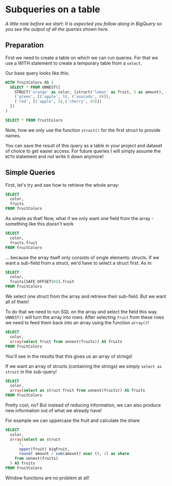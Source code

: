 # Subqueries on a table
*A little note before we start: It is expected you follow along in BigQuery so you see the output of all the queries shown here.* 

## Preparation
First we need to create a table on which we can run queries. For that we use a WITH statement to create a temporary table from a `select`.

Our base query looks like this:
```sql
WITH fruitColors AS (
  SELECT * FROM UNNEST([
    STRUCT('orange' as color, [struct('lemon' as fruit, 3 as amount), ('papaya', 4)] as fruits),
    ('green', [('apple', 5), ('avocado', 8)]),
    ('red', [('apple', 5),('cherry', 43)])
  ])
)

SELECT * FROM fruitColors
```
Note, how we only use the function `struct()` for the first struct to provide names.

You can save the result of this query as a table in your project and dataset of choice to get easier access. For future queries I will simply assume the `WITH` statement and *not* write it down anymore!

## Simple Queries

First, let's try and see how to retrieve the whole array:

```sql
SELECT  
  color,
  fruits
FROM fruitColors
```
As simple as that! Now, what if we only want one field from the array - something like this *doesn't* work

```sql
SELECT  
  color,
  fruits.fruit
FROM fruitColors
```
... because the array itself only consists of single elements: structs. If we want a sub-field from a struct, we'd have to select a struct first. As in: 
```sql
SELECT  
  color,
  fruits[SAFE_OFFSET(0)].fruit
FROM fruitColors
```
We select one struct from the array and retrieve their sub-field. But we want all of them! 

To do that we need to run SQL on the array and select the field this way. `UNNEST()` will turn the array into rows. After selecting `fruit` from these rows we need to feed them back into an array using the function `array()`!
```sql
SELECT  
  color,
  array(select fruit from unnest(fruits)) AS fruits
FROM fruitColors
```
You'll see in the results that this gives us an array of strings!

If we want an array of structs (containing the strings) we simply `select as struct` in the sub-query!
```sql
SELECT  
  color,
  array(select as struct fruit from unnest(fruits)) AS fruits
FROM fruitColors
```
Pretty cool, no?
But instead of reducing information, we can also produce new information out of what we already have!

For example we can uppercase the fruit and calculate the share
```sql
SELECT  
  color,
  array(select as struct 
      *,
      upper(fruit) bigFruit,
      round( amount / sum(amount) over (), 2) as share
    from unnest(fruits)
  ) AS fruits
FROM fruitColors
```

Window functions are no problem at all!
